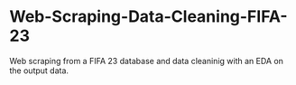 # Web-Scraping-Data-Cleaning-FIFA-23
Web scraping from a FIFA 23 database and data cleaninig with an EDA on the output data.
